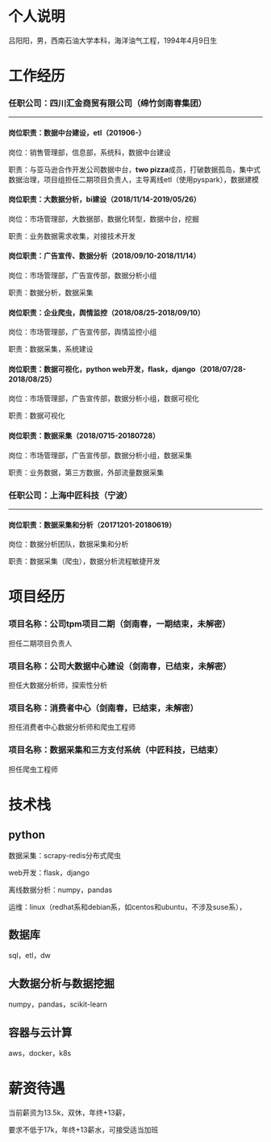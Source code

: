 # 个人说明

吕阳阳，男，西南石油大学本科，海洋油气工程，1994年4月9日生



# 工作经历

### 任职公司：四川汇金商贸有限公司（绵竹剑南春集团）
---

#### 岗位职责：数据中台建设，etl（201906-）

岗位：销售管理部，信息部，系统科，数据中台建设

职责：与亚马逊合作开发公司数据中台，**two pizza**成员，打破数据孤岛，集中式数据治理，项目组担任二期项目负责人，主导离线etl（使用pyspark），数据建模

#### 岗位职责：大数据分析，bi建设（2018/11/14-2019/05/26）

岗位：市场管理部，大数据部，数据化转型，数据中台，挖掘

职责：业务数据需求收集，对接技术开发

#### 岗位职责：广告宣传、数据分析（2018/09/10-2018/11/14）

岗位：市场管理部，广告宣传部，数据分析小组

职责：数据分析，数据采集

#### 岗位职责：企业爬虫，舆情监控（2018/08/25-2018/09/10）

岗位：市场管理部，广告宣传部，舆情监控小组

职责：数据采集，系统建设

#### 岗位职责：数据可视化，python web开发，flask，django（2018/07/28-2018/08/25）

岗位：市场管理部，广告宣传部，数据分析小组，数据可视化

职责：数据可视化

#### 岗位职责：数据采集（2018/0715-20180728）

岗位：市场管理部，广告宣传部，数据分析小组，数据采集

职责：业务数据，第三方数据，外部流量数据采集

### 任职公司：上海中匠科技（宁波）
---

#### 岗位职责：数据采集和分析（20171201-20180619）

岗位：数据分析团队，数据采集和分析

职责：数据采集（爬虫），数据分析流程敏捷开发

# 项目经历

### 项目名称：公司tpm项目二期（剑南春，一期结束，未解密）

担任二期项目负责人

### 项目名称：公司大数据中心建设（剑南春，已结束，未解密）

担任大数据分析师，探索性分析

### 项目名称：消费者中心（剑南春，已结束，未解密）

担任消费者中心数据分析师和爬虫工程师

### 项目名称：数据采集和三方支付系统（中匠科技，已结束）

担任爬虫工程师

# 技术栈

## python

数据采集：scrapy-redis分布式爬虫

web开发：flask，django

离线数据分析：numpy，pandas

运维：linux（redhat系和debian系，如centos和ubuntu，不涉及suse系），

## 数据库

sql，etl，dw

## 大数据分析与数据挖掘

numpy，pandas，scikit-learn

## 容器与云计算

aws，docker，k8s

# 薪资待遇

当前薪资为13.5k，双休，年终+13薪，

要求不低于17k，年终+13薪水，可接受适当加班
